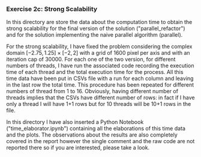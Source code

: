 ### Exercise 2c: Strong Scalability

In this directory are store the data about the computation time to obtain the strong scalability for the final version of the solution ("parallel_refactor") and for the solution implementing the naive parallel algorithm (parallel).

For the strong scalability, I have fixed the problem considering the complex domain $[-2.75,1.25]\times[-2,2]$ with a grid of 1600 pixel per axis and with an iteration cap of 30000. For each one of the two version, for different numbers of threads, I have run the associated code recording the execution time of each thread and the total execution time for the process. All this time data have been put in CSVs file with a run for each column and leaving in the last row the total time. This procedure has been repeated for different numbers of thread from 1 to 16. Obviously, having different number of threads implies that the CSVs have different number of rows: in fact if I have only a thread I will have 1+1 rows but for 10 threads will be 10+1 rows in the file. 

In this directory I have also inserted a Python Notebook ("time_elaborator.ipynb") containing all the elaborations of this time data and the plots. The observations about the results are also completely covered in the report however the single comment and the raw code are not reported there so if you are interested, please take a look.